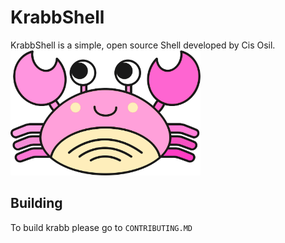 # KrabbShell
<div class="cl_">
KrabbShell is a simple, open source Shell developed by Cis Osil.
</div>
<div class="cl">
<img src="./docs/assets/krabb_logo.jpg" style="height: 200px">
</div>

## Building
To build krabb please go to `CONTRIBUTING.MD`
